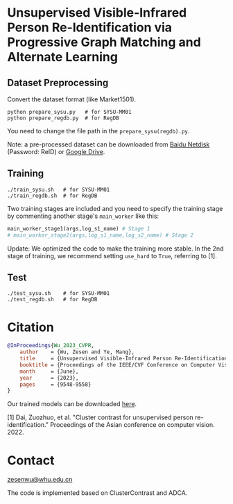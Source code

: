 # Unsupervised Visible-Infrared Person Re-Identification via Progressive Graph Matching and Alternate Learning


## Dataset Preprocessing
Convert the dataset format (like Market1501).
```shell
python prepare_sysu.py   # for SYSU-MM01
python prepare_regdb.py  # for RegDB
```
You need to change the file path in the `prepare_sysu(regdb).py`.

Note: a pre-processed dataset can be downloaded from [Baidu Netdisk](https://pan.baidu.com/s/1Ovc8SRbWHkMMit26DfEaiA) (Password: ReID) or [Google Drive](https://drive.google.com/drive/folders/1TJG3TRgqi_DUMItJeFU4285IaB10-cXl?usp=sharing).

## Training
```shell
./train_sysu.sh   # for SYSU-MM01
./train_regdb.sh  # for RegDB
```
Two training stages are included and you need to specify the training stage by commenting another stage's `main_worker` like this:
```python
main_worker_stage1(args,log_s1_name) # Stage 1
# main_worker_stage2(args,log_s1_name,log_s2_name) # Stage 2
```
Update: We optimized the code to make the training more stable. In the 2nd stage of training, we recommend setting `use_hard` to `True`, referring to [1]. 

## Test
```shell
./test_sysu.sh    # for SYSU-MM01
./test_regdb.sh   # for RegDB
```

# Citation
```bibtex
@InProceedings{Wu_2023_CVPR,
    author    = {Wu, Zesen and Ye, Mang},
    title     = {Unsupervised Visible-Infrared Person Re-Identification via Progressive Graph Matching and Alternate Learning},
    booktitle = {Proceedings of the IEEE/CVF Conference on Computer Vision and Pattern Recognition (CVPR)},
    month     = {June},
    year      = {2023},
    pages     = {9548-9558}
}
```

Our trained models can be downloaded [here](https://drive.google.com/drive/folders/1NIpM5uv9_DUbCafwy7Z28yXPnMXxNtss?usp=sharing).

[1] Dai, Zuozhuo, et al. "Cluster contrast for unsupervised person re-identification." Proceedings of the Asian conference on computer vision. 2022.

# Contact
zesenwu@whu.edu.cn

The code is implemented based on ClusterContrast and ADCA.
